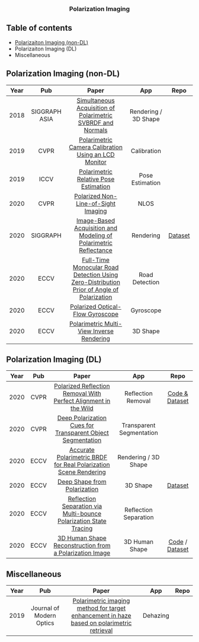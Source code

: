 <!--A curated list of resources for Image and Video Deblurring-->
<!-- PROJECT LOGO -->
<p align="center">
  <h3 align="center">Polarization Imaging</h3>
</p>

## Table of contents

- [Polarizaiton Imaging (non-DL)](Polarizaiton-Imaging-(non-DL))
- Polarizaiton Imaging (DL)
- Miscellaneous

## Polarization Imaging (non-DL)
|Year|Pub|Paper|App|Repo|
|:---:|:---:|:---:|:---:|:---:|
|2018|SIGGRAPH ASIA|[Simultaneous Acquisition of Polarimetric SVBRDF and Normals](http://vclab.kaist.ac.kr/siggraphasia2018p2/index.html)|Rendering / 3D Shape||
|2019|CVPR|[Polarimetric Camera Calibration Using an LCD Monitor](https://openaccess.thecvf.com/content_CVPR_2019/html/Wang_Polarimetric_Camera_Calibration_Using_an_LCD_Monitor_CVPR_2019_paper.html)|Calibration||
|2019|ICCV|[Polarimetric Relative Pose Estimation](https://www.microsoft.com/en-us/research/publication/polarimetric-relative-pose-estimation/)|Pose Estimation||
|2020|CVPR|[Polarized Non-Line-of-Sight Imaging](https://openaccess.thecvf.com/content_CVPR_2020/html/Tanaka_Polarized_Non-Line-of-Sight_Imaging_CVPR_2020_paper.html)|NLOS||
|2020|SIGGRAPH|[Image-Based Acquisition and Modeling of Polarimetric Reflectance](http://vclab.kaist.ac.kr/siggraph2020/index.html)|Rendering|[Dataset](http://vclab.kaist.ac.kr/siggraph2020/pbrdfdataset/kaistdataset.html)|
|2020|ECCV|[Full-Time Monocular Road Detection Using Zero-Distribution Prior of Angle of Polarization](https://www.ecva.net/papers/eccv_2020/papers_ECCV/papers/123700460.pdf)|Road Detection||
|2020|ECCV|[Polarized Optical-Flow Gyroscope](https://www.ecva.net/papers/eccv_2020/papers_ECCV/html/2559_ECCV_2020_paper.php)|Gyroscope||
|2020|ECCV|[Polarimetric Multi-View Inverse Rendering](https://www.ecva.net/papers/eccv_2020/papers_ECCV/html/4522_ECCV_2020_paper.php)|3D Shape||

## Polarization Imaging (DL)
|Year|Pub|Paper|App|Repo|
|:---:|:---:|:---:|:---:|:---:|
|2020|CVPR|[Polarized Reflection Removal With Perfect Alignment in the Wild](https://openaccess.thecvf.com/content_CVPR_2020/html/Lei_Polarized_Reflection_Removal_With_Perfect_Alignment_in_the_Wild_CVPR_2020_paper.html)|Reflection Removal|[Code & Dataset](https://github.com/ChenyangLEI/CVPR2020-Polarized-Reflection-Removal-with-Perfect-Alignment)|
|2020|CVPR|[Deep Polarization Cues for Transparent Object Segmentation](https://openaccess.thecvf.com/content_CVPR_2020/html/Kalra_Deep_Polarization_Cues_for_Transparent_Object_Segmentation_CVPR_2020_paper.html)|Transparent Segmentation||
|2020|ECCV|[Accurate Polarimetric BRDF for Real Polarization Scene Rendering](https://www.ecva.net/papers/eccv_2020/papers_ECCV/html/3186_ECCV_2020_paper.php)|Rendering / 3D Shape||
|2020|ECCV|[Deep Shape from Polarization](https://www.ecva.net/papers/eccv_2020/papers_ECCV/html/4676_ECCV_2020_paper.php)|3D Shape|[Dataset](https://visual.ee.ucla.edu/deepsfp.htm)|
|2020|ECCV|[Reflection Separation via Multi-bounce Polarization State Tracing](https://www.ecva.net/papers/eccv_2020/papers_ECCV/html/2055_ECCV_2020_paper.php)|Reflection Separation||
|2020|ECCV|[3D Human Shape Reconstruction from a Polarization Image](https://www.ecva.net/papers/eccv_2020/papers_ECCV/html/2136_ECCV_2020_paper.php)|3D Human Shape|[Code](https://github.com/JimmyZou/PolarHumanPoseShape) / [Dataset](https://jimmyzou.github.io/publication/2020-PHSPDataset)|

## Miscellaneous
|Year|Pub|Paper|App|Repo|
|:---:|:---:|:---:|:---:|:---:|
|2019|Journal of Modern Optics|[Polarimetric imaging method for target enhancement in haze based on polarimetric retrieval](https://www.tandfonline.com/doi/abs/10.1080/09500340.2019.1610520?journalCode=tmop20)|Dehazing||
